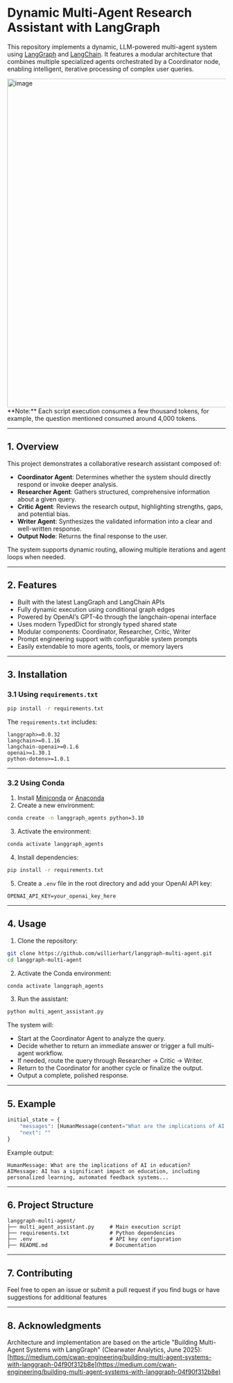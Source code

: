 # Dynamic Multi-Agent Research Assistant with LangGraph

This repository implements a dynamic, LLM-powered multi-agent system using [LangGraph](https://github.com/langchain-ai/langgraph) and [LangChain](https://github.com/langchain-ai/langchain). It features a modular architecture that combines multiple specialized agents orchestrated by a Coordinator node, enabling intelligent, iterative processing of complex user queries.

<img width="757" alt="image" src="https://github.com/user-attachments/assets/d1e7d6e6-5222-43ba-b10d-c6adf1dcdb72" />
**Note:** Each script execution consumes a few thousand tokens, for example, the question mentioned consumed around 4,000 tokens.

---

## 1. Overview

This project demonstrates a collaborative research assistant composed of:

* **Coordinator Agent**: Determines whether the system should directly respond or invoke deeper analysis.
* **Researcher Agent**: Gathers structured, comprehensive information about a given query.
* **Critic Agent**: Reviews the research output, highlighting strengths, gaps, and potential bias.
* **Writer Agent**: Synthesizes the validated information into a clear and well-written response.
* **Output Node**: Returns the final response to the user.

The system supports dynamic routing, allowing multiple iterations and agent loops when needed.

---

## 2. Features

* Built with the latest LangGraph and LangChain APIs
* Fully dynamic execution using conditional graph edges
* Powered by OpenAI’s GPT-4o through the langchain-openai interface
* Uses modern TypedDict for strongly typed shared state
* Modular components: Coordinator, Researcher, Critic, Writer
* Prompt engineering support with configurable system prompts
* Easily extendable to more agents, tools, or memory layers

---

## 3. Installation

### 3.1 Using `requirements.txt`

```bash
pip install -r requirements.txt
```

The `requirements.txt` includes:

```
langgraph>=0.0.32
langchain>=0.1.16
langchain-openai>=0.1.6
openai>=1.30.1
python-dotenv>=1.0.1
```

---

### 3.2 Using Conda

1. Install [Miniconda](https://docs.conda.io/en/latest/miniconda.html) or [Anaconda](https://www.anaconda.com/products/distribution)
2. Create a new environment:

```bash
conda create -n langgraph_agents python=3.10
```

3. Activate the environment:

```bash
conda activate langgraph_agents
```

4. Install dependencies:

```bash
pip install -r requirements.txt
```

5. Create a `.env` file in the root directory and add your OpenAI API key:

```
OPENAI_API_KEY=your_openai_key_here
```

---

## 4. Usage

1. Clone the repository:

```bash
git clone https://github.com/willierhart/langgraph-multi-agent.git
cd langgraph-multi-agent
```

2. Activate the Conda environment:

```bash
conda activate langgraph_agents
```

3. Run the assistant:

```bash
python multi_agent_assistant.py
```

The system will:

* Start at the Coordinator Agent to analyze the query.
* Decide whether to return an immediate answer or trigger a full multi-agent workflow.
* If needed, route the query through Researcher → Critic → Writer.
* Return to the Coordinator for another cycle or finalize the output.
* Output a complete, polished response.

---

## 5. Example

```python
initial_state = {
    "messages": [HumanMessage(content="What are the implications of AI in education?")],
    "next": ""
}
```

Example output:

```
HumanMessage: What are the implications of AI in education?
AIMessage: AI has a significant impact on education, including personalized learning, automated feedback systems...
```

---

## 6. Project Structure

```
langgraph-multi-agent/
├── multi_agent_assistant.py     # Main execution script
├── requirements.txt             # Python dependencies
├── .env                         # API key configuration
├── README.md                    # Documentation
```

---

## 7. Contributing

Feel free to open an issue or submit a pull request if you find bugs or have suggestions for additional features

---

## 8. Acknowledgments

Architecture and implementation are based on the article "Building Multi-Agent Systems with LangGraph" (Clearwater Analytics, June 2025):
[https://medium.com/cwan-engineering/building-multi-agent-systems-with-langgraph-04f90f312b8e](https://medium.com/cwan-engineering/building-multi-agent-systems-with-langgraph-04f90f312b8e)

